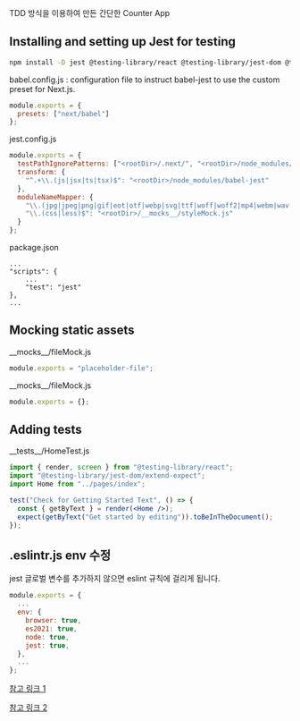 TDD 방식을 이용하여 만든 간단한 Counter App


## Installing and setting up Jest for testing

```bash
npm install -D jest @testing-library/react @testing-library/jest-dom @testing-library/dom babel-jest
```

babel.config.js : configuration file to instruct babel-jest to use the custom preset for Next.js.
```js
module.exports = {
  presets: ["next/babel"]
};
```

jest.config.js
```js
module.exports = {
  testPathIgnorePatterns: ["<rootDir>/.next/", "<rootDir>/node_modules/"],
  transform: {
    "^.+\\.(js|jsx|ts|tsx)$": "<rootDir>/node_modules/babel-jest"
  },
  moduleNameMapper: {
    "\\.(jpg|jpeg|png|gif|eot|otf|webp|svg|ttf|woff|woff2|mp4|webm|wav|mp3|m4a|aac|oga)$": "<rootDir>/__mocks__/fileMock.js",
    "\\.(css|less)$": "<rootDir>/__mocks__/styleMock.js"
  }
};
```

package.json
```
...
"scripts": {
    ...
    "test": "jest"
},
...
```

## Mocking static assets

\_\_mocks__/fileMock.js
```js
module.exports = "placeholder-file";
```

\_\_mocks__/fileMock.js
```js
module.exports = {};
```

## Adding tests

\_\_tests__/HomeTest.js
```jsx
import { render, screen } from "@testing-library/react";
import "@testing-library/jest-dom/extend-expect";
import Home from "../pages/index";

test("Check for Getting Started Text", () => {
  const { getByText } = render(<Home />);
  expect(getByText("Get started by editing")).toBeInTheDocument();
});
```

## .eslintr.js env 수정
jest 글로벌 변수를 추가하지 않으면 eslint 규칙에 걸리게 됩니다.
```js
module.exports = {
  ...
  env: {
    browser: true,
    es2021: true,
    node: true,
    jest: true,
  },
  ...
};

```

[참고 링크 1](https://circleci.com/blog/next-testing/)

[참고 링크 2](https://medium.com/frontend-digest/setting-up-testing-library-with-nextjs-a9702cbde32d)
